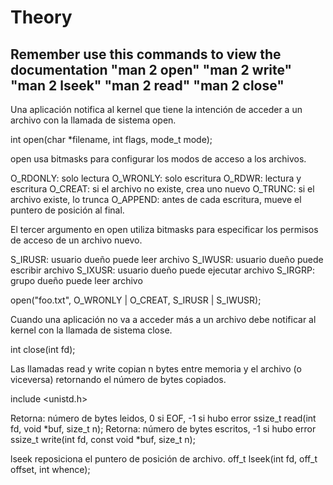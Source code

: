 
# Theory
## Remember use this commands to view the documentation "man 2 open" "man 2 write" "man 2 lseek" "man 2 read" "man 2 close"

Una aplicación notifica al kernel que tiene la intención de
acceder a un archivo con la llamada de sistema open.

int open(char *filename, int flags, mode_t mode);

open usa bitmasks para configurar los modos de acceso a
los archivos.

O_RDONLY: solo lectura
O_WRONLY: solo escritura
O_RDWR: lectura y escritura
O_CREAT: si el archivo no existe, crea uno nuevo
O_TRUNC: si el archivo existe, lo trunca
O_APPEND: antes de cada escritura, mueve el puntero de
posición al final.

El tercer argumento en open utiliza bitmasks para
especificar los permisos de acceso de un archivo nuevo.

S_IRUSR: usuario dueño puede leer archivo
S_IWUSR: usuario dueño puede escribir archivo
S_IXUSR: usuario dueño puede ejecutar archivo
S_IRGRP: grupo dueño puede leer archivo

open("foo.txt", O_WRONLY | O_CREAT, S_IRUSR | S_IWUSR);

Cuando una aplicación no va a acceder más a un archivo
debe notificar al kernel con la llamada de sistema close.

int close(int fd);

Las llamadas read y write copian n bytes entre memoria y
el archivo (o viceversa) retornando el número de bytes
copiados.

include <unistd.h>

Retorna: número de bytes leidos, 0 si EOF, -1 si hubo error 
ssize_t read(int fd, void *buf, size_t n);
 Retorna: número de bytes escritos, -1 si hubo error 
ssize_t write(int fd, const void *buf, size_t n);

lseek reposiciona el puntero de posición de archivo.
off_t lseek(int fd, off_t offset, int whence);



